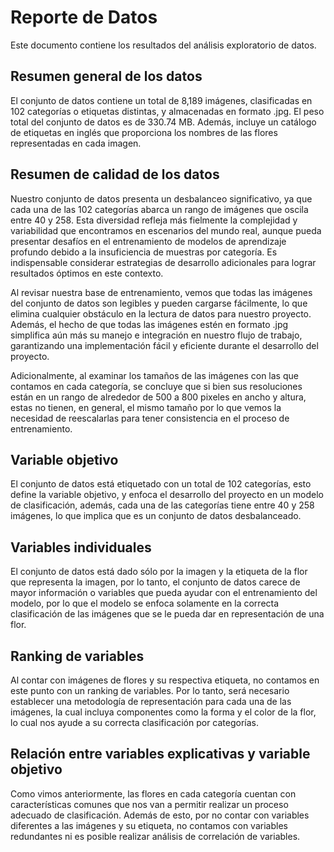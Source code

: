 # Reporte de Datos

Este documento contiene los resultados del análisis exploratorio de datos.

## Resumen general de los datos

El conjunto de datos contiene un total de 8,189 imágenes, clasificadas en 102 categorías o etiquetas distintas, y almacenadas en formato .jpg. El peso total del conjunto de datos es de 330.74 MB. Además, incluye un catálogo de etiquetas en inglés que proporciona los nombres de las flores representadas en cada imagen.

## Resumen de calidad de los datos

Nuestro conjunto de datos presenta un desbalanceo significativo, ya que cada una de las 102 categorías abarca un rango de imágenes que oscila entre 40 y 258. Esta diversidad refleja más fielmente la complejidad y variabilidad que encontramos en escenarios del mundo real, aunque pueda presentar desafíos en el entrenamiento de modelos de aprendizaje profundo debido a la insuficiencia de muestras por categoría. Es indispensable considerar estrategias de desarrollo adicionales para lograr resultados óptimos en este contexto.

Al revisar nuestra base de entrenamiento, vemos que todas las imágenes del conjunto de datos son legibles y pueden cargarse fácilmente, lo que elimina cualquier obstáculo en la lectura de datos para nuestro proyecto. Además, el hecho de que todas las imágenes estén en formato .jpg simplifica aún más su manejo e integración en nuestro flujo de trabajo, garantizando una implementación fácil y eficiente durante el desarrollo del proyecto.

Adicionalmente, al examinar los tamaños de las imágenes con las que contamos en cada categoría, se concluye que si bien sus resoluciones están en un rango de alrededor de 500 a 800 pixeles en ancho y altura, estas no tienen, en general, el mismo tamaño por lo que vemos la necesidad de reescalarlas para tener consistencia en el proceso de entrenamiento.

## Variable objetivo

El conjunto de datos está etiquetado con un total de 102 categorías, esto define la variable objetivo, y enfoca el desarrollo del proyecto en un modelo de clasificación, además, cada una de las categorías tiene entre 40 y 258 imágenes, lo que implica que es un conjunto de datos desbalanceado.

## Variables individuales

El conjunto de datos está dado sólo por la imagen y la etiqueta de la flor que representa la imagen, por lo tanto, el conjunto de datos carece de mayor información o variables que pueda ayudar con el entrenamiento del modelo, por lo que el modelo se enfoca solamente en la correcta clasificación de las imágenes que se le pueda dar en representación de una flor.

## Ranking de variables

Al contar con imágenes de flores y su respectiva etiqueta, no contamos en este punto con un ranking de variables. Por lo tanto, será necesario establecer una metodología de representación para cada una de las imágenes, la cual incluya componentes como la forma y el color de la flor, lo cual nos ayude a su correcta clasificación por categorías.

## Relación entre variables explicativas y variable objetivo

Como vimos anteriormente, las flores en cada categoría cuentan con características comunes que nos van a permitir realizar un proceso adecuado de clasificación. Además de esto, por no contar con variables diferentes a las imágenes y su etiqueta, no contamos con variables redundantes ni es posible realizar análisis de correlación de variables.
